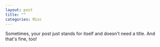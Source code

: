 ```yaml
---
layout: post
title: ""
categories: Misc
---
```

Sometimes, your post just stands for itself and doesn't need a title. And that's fine, too!